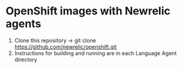 # OpenShift images with Newrelic agents

1. Clone this repository -> git clone https://github.com/newrelic/openshift.git
2. Instructions for building and running are in each Language Agent directory
